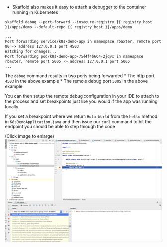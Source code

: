 *   Skaffold also makes it easy to attach a debugger to the container running in Kubernetes


```execute-1
skaffold debug --port-forward --insecure-registry {{ registry_host }}/apps/demo --default-repo {{ registry_host }}/apps/demo
```

```bsh
...
Port forwarding service/k8s-demo-app in namespace rbaxter, remote port 80 -> address 127.0.0.1 port 4503
Watching for changes...
Port forwarding pod/k8s-demo-app-75d4f4b664-2jqvx in namespace rbaxter, remote port 5005 -> address 127.0.0.1 port 5005
...

```



The `debug` command results in two ports being forwarded
    *   The http port, `4503` in the above example
    *   The remote debug port `5005` in the above example

You can then setup the remote debug configuration in your IDE to attach to the process and set breakpoints just like you would if the app was running locally

If you set a breakpoint where we return `Hola World` from the `hello` method in `K8sDemoApplication.java` and then issue our `curl` command to hit the endpoint you should be able to step through the code


(Click image to enlarge)
![alt_text](images/image2.png "~/demo/src/main/java/com/example/demo/K8sDemoAppApplication.java")